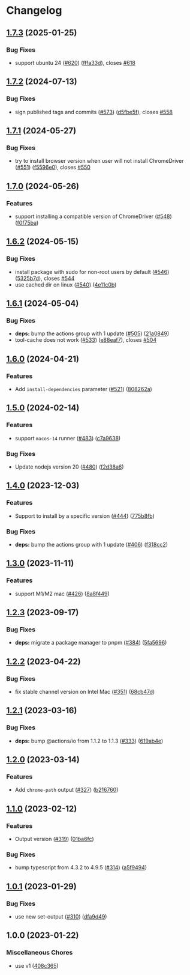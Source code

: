 # Changelog

## [1.7.3](https://github.com/browser-actions/setup-chrome/compare/setup-chrome-v1.7.2...setup-chrome-v1.7.3) (2025-01-25)


### Bug Fixes

* support ubuntu 24 ([#620](https://github.com/browser-actions/setup-chrome/issues/620)) ([fffa33d](https://github.com/browser-actions/setup-chrome/commit/fffa33d133898c34a1bcbb9e79f27731e4a8b0dc)), closes [#618](https://github.com/browser-actions/setup-chrome/issues/618)

## [1.7.2](https://github.com/browser-actions/setup-chrome/compare/setup-chrome-v1.7.1...setup-chrome-v1.7.2) (2024-07-13)


### Bug Fixes

* sign published tags and commits ([#573](https://github.com/browser-actions/setup-chrome/issues/573)) ([d5fbe5f](https://github.com/browser-actions/setup-chrome/commit/d5fbe5f06ceee6c9cff2cc9ac4c80ca19f410a57)), closes [#558](https://github.com/browser-actions/setup-chrome/issues/558)

## [1.7.1](https://github.com/browser-actions/setup-chrome/compare/setup-chrome-v1.7.0...setup-chrome-v1.7.1) (2024-05-27)


### Bug Fixes

* try to install browser version when user will not install ChromeDriver ([#551](https://github.com/browser-actions/setup-chrome/issues/551)) ([f5596e0](https://github.com/browser-actions/setup-chrome/commit/f5596e0a950ec3cf422a66d3d9c180bfa8edde65)), closes [#550](https://github.com/browser-actions/setup-chrome/issues/550)

## [1.7.0](https://github.com/browser-actions/setup-chrome/compare/setup-chrome-v1.6.2...setup-chrome-v1.7.0) (2024-05-26)


### Features

* support installing a compatible version of ChromeDriver ([#548](https://github.com/browser-actions/setup-chrome/issues/548)) ([f0f75ba](https://github.com/browser-actions/setup-chrome/commit/f0f75ba773df0ba7c82aad050bc94bbb69a1e5f7))

## [1.6.2](https://github.com/browser-actions/setup-chrome/compare/setup-chrome-v1.6.1...setup-chrome-v1.6.2) (2024-05-15)


### Bug Fixes

* install package with sudo for non-root users by default ([#546](https://github.com/browser-actions/setup-chrome/issues/546)) ([5325b7d](https://github.com/browser-actions/setup-chrome/commit/5325b7d75ccf0a4a39f671ece6a3ec5a3968c665)), closes [#544](https://github.com/browser-actions/setup-chrome/issues/544)
* use cached dir on linux ([#540](https://github.com/browser-actions/setup-chrome/issues/540)) ([4e11c0b](https://github.com/browser-actions/setup-chrome/commit/4e11c0b29cc0a878fc608398eb9ba610ceea2d5e))

## [1.6.1](https://github.com/browser-actions/setup-chrome/compare/setup-chrome-v1.6.0...setup-chrome-v1.6.1) (2024-05-04)


### Bug Fixes

* **deps:** bump the actions group with 1 update ([#505](https://github.com/browser-actions/setup-chrome/issues/505)) ([21a0849](https://github.com/browser-actions/setup-chrome/commit/21a0849857a04999f466f1573877d549dbebc23f))
* tool-cache does not work ([#533](https://github.com/browser-actions/setup-chrome/issues/533)) ([e88eaf7](https://github.com/browser-actions/setup-chrome/commit/e88eaf738be41864c31ee42ad17d06d10b166676)), closes [#504](https://github.com/browser-actions/setup-chrome/issues/504)

## [1.6.0](https://github.com/browser-actions/setup-chrome/compare/setup-chrome-v1.5.0...setup-chrome-v1.6.0) (2024-04-21)


### Features

* Add `install-dependencies` parameter ([#521](https://github.com/browser-actions/setup-chrome/issues/521)) ([808262a](https://github.com/browser-actions/setup-chrome/commit/808262a22c281a8f87e58abea70d008d15916821))

## [1.5.0](https://github.com/browser-actions/setup-chrome/compare/setup-chrome-v1.4.0...setup-chrome-v1.5.0) (2024-02-14)


### Features

* support `macos-14` runner ([#483](https://github.com/browser-actions/setup-chrome/issues/483)) ([c7a9638](https://github.com/browser-actions/setup-chrome/commit/c7a9638ceead5dc0072ed72e8dcba019186cc665))


### Bug Fixes

* Update nodejs version 20 ([#480](https://github.com/browser-actions/setup-chrome/issues/480)) ([f2d38a6](https://github.com/browser-actions/setup-chrome/commit/f2d38a6a7f1e725ec59a107ed254971eca75fc3e))

## [1.4.0](https://github.com/browser-actions/setup-chrome/compare/setup-chrome-v1.3.0...setup-chrome-v1.4.0) (2023-12-03)


### Features

* Support to install by a specific version ([#444](https://github.com/browser-actions/setup-chrome/issues/444)) ([775b8fb](https://github.com/browser-actions/setup-chrome/commit/775b8fb5bb29c3f0bd6c573adb3174095102e7cc))


### Bug Fixes

* **deps:** bump the actions group with 1 update ([#406](https://github.com/browser-actions/setup-chrome/issues/406)) ([f318cc2](https://github.com/browser-actions/setup-chrome/commit/f318cc23baba89e414d91f638b85a97363758ac6))

## [1.3.0](https://github.com/browser-actions/setup-chrome/compare/setup-chrome-v1.2.3...setup-chrome-v1.3.0) (2023-11-11)


### Features

* support M1/M2 mac ([#426](https://github.com/browser-actions/setup-chrome/issues/426)) ([8a8f449](https://github.com/browser-actions/setup-chrome/commit/8a8f4497e59bf92e66270626dbcc37a2aa0933e5))

## [1.2.3](https://github.com/browser-actions/setup-chrome/compare/setup-chrome-v1.2.2...setup-chrome-v1.2.3) (2023-09-17)


### Bug Fixes

* **deps:** migrate a package manager to pnpm ([#384](https://github.com/browser-actions/setup-chrome/issues/384)) ([5fa5696](https://github.com/browser-actions/setup-chrome/commit/5fa56961cf53f049d4a4963f21322f4aec3de1d3))

## [1.2.2](https://github.com/browser-actions/setup-chrome/compare/setup-chrome-v1.2.1...setup-chrome-v1.2.2) (2023-04-22)


### Bug Fixes

* fix stable channel version on Intel Mac ([#351](https://github.com/browser-actions/setup-chrome/issues/351)) ([68cb47d](https://github.com/browser-actions/setup-chrome/commit/68cb47d5946fd8cad495395835d94ab24f182393))

## [1.2.1](https://github.com/browser-actions/setup-chrome/compare/setup-chrome-v1.2.0...setup-chrome-v1.2.1) (2023-03-16)


### Bug Fixes

* **deps:** bump @actions/io from 1.1.2 to 1.1.3 ([#333](https://github.com/browser-actions/setup-chrome/issues/333)) ([619ab4e](https://github.com/browser-actions/setup-chrome/commit/619ab4ecda61fb4ee08835d01c8aad9b7381d78a))

## [1.2.0](https://github.com/browser-actions/setup-chrome/compare/setup-chrome-v1.1.0...setup-chrome-v1.2.0) (2023-03-14)


### Features

* Add `chrome-path` output ([#327](https://github.com/browser-actions/setup-chrome/issues/327)) ([b216760](https://github.com/browser-actions/setup-chrome/commit/b2167607c7f87c1d8026e564d6dcde8fc18654b5))

## [1.1.0](https://github.com/browser-actions/setup-chrome/compare/setup-chrome-v1.0.1...setup-chrome-v1.1.0) (2023-02-12)


### Features

* Output version ([#319](https://github.com/browser-actions/setup-chrome/issues/319)) ([01ba6fc](https://github.com/browser-actions/setup-chrome/commit/01ba6fcebedc628eab00d4d550a9b5257bc6111c))


### Bug Fixes

* bump typescript from 4.3.2 to 4.9.5 ([#314](https://github.com/browser-actions/setup-chrome/issues/314)) ([a5f9494](https://github.com/browser-actions/setup-chrome/commit/a5f9494933005154a9571cfc7cd57459084e91dd))

## [1.0.1](https://github.com/browser-actions/setup-chrome/compare/setup-chrome-v1.0.0...setup-chrome-v1.0.1) (2023-01-29)


### Bug Fixes

* use new set-output ([#310](https://github.com/browser-actions/setup-chrome/issues/310)) ([dfa9d49](https://github.com/browser-actions/setup-chrome/commit/dfa9d496acb6917e6b6f7bbf23cfa84841310604))

## 1.0.0 (2023-01-22)


### Miscellaneous Chores

* use v1 ([408c365](https://github.com/browser-actions/setup-chrome/commit/408c36552a3271ce4bf5de164eb421f9d55451cb))
